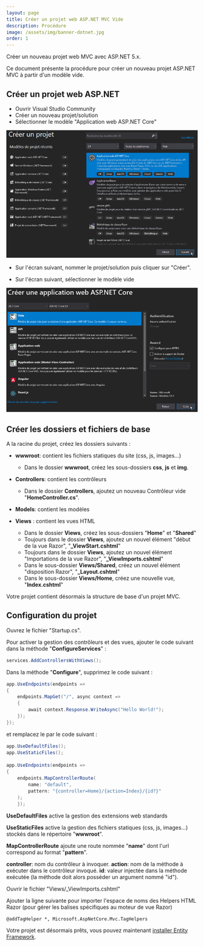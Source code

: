 ```yaml
---
layout: page
title: Créer un projet web ASP.NET MVC Vide
description: Procédure
image: /assets/img/banner-dotnet.jpg
order: 1
---
```


Créer un nouveau projet web MVC avec ASP.NET 5.x.

Ce document présente la procédure pour créer un nouveau projet ASP.NET MVC à partir d'un modèle vide.

## Créer un projet web ASP.NET

- Ouvrir Visual Studio Community
- Créer un nouveau projet/solution
- Sélectionner le modèle "Application web ASP.NET Core"

![Nouveau projet ASP](creer-projet-asp.png)

- Sur l'écran suivant, nommer le projet/solution puis cliquer sur "Créer".

- Sur l'écran suivant, sélectionner le modèle vide

![Nouveau projet ASP Vide](creer-projet-asp-vide.png)


## Créer les dossiers et fichiers de base

A la racine du projet, créez les dossiers suivants :

- **wwwroot**: contient les fichiers statiques du site (css, js, images...)
    - Dans le dossier **wwwroot**, créez les sous-dossiers **css**, **js** et **img**.

- **Controllers**: contient les contrôleurs
    - Dans le dossier **Controllers**, ajoutez un nouveau Contrôleur vide "**HomeController.cs**".

- **Models**: contient les modèles

- **Views** : contient les vues HTML
    - Dans le dossier **Views**, créez les sous-dossiers "**Home**" et "**Shared**"
    - Toujours dans le dossier **Views**, ajoutez un nouvel élément "début de la vue Razor",  "**_ViewStart.cshtml**"
    - Toujours dans le dossier **Views**, ajoutez un nouvel élément "Importations de la vue Razor",  "**_ViewImports.cshtml**"
    - Dans le sous-dossier **Views/Shared**, créez un nouvel élément "disposition Razor", "**_Layout.cshtml**"
    - Dans le sous-dossier **Views/Home**, créez une nouvelle vue, "**Index.cshtml**"


Votre projet contient désormais la structure de base d'un projet MVC.



## Configuration du projet

Ouvrez le fichier "Startup.cs".



Pour activer la gestion des contrôleurs et des vues, ajouter le code suivant dans la méthode "**ConfigureServices**" :

```csharp
services.AddControllersWithViews();
```

Dans la méthode "**Configure**", supprimez le code suivant : 

```csharp
app.UseEndpoints(endpoints =>
{
	endpoints.MapGet("/", async context =>
    {
		await context.Response.WriteAsync("Hello World!");
	});
});
```

et remplacez le par le code suivant : 

```csharp
app.UseDefaultFiles();
app.UseStaticFiles(); 

app.UseEndpoints(endpoints =>
{
    endpoints.MapControllerRoute(
        name: "default",
        pattern: "{controller=Home}/{action=Index}/{id?}"
    );
    });
```

**UseDefaultFiles** active la gestion des extensions web standards

**UseStaticFiles** active la gestion des fichiers statiques (css, js, images...) stockés dans le répertoire "**wwwroot**".

**MapControllerRoute** ajoute une route nommée "**name**" dont l'url correspond au format "**pattern**".

**controller**: nom du contrôleur à invoquer.
**action**: nom de la méthode à exécuter dans le contrôleur invoqué.
**id**: valeur injectée dans la méthode exécutée (la méthode doit alors posséder un argument nommé "id").


Ouvrir le fichier "Views/_ViewImports.cshtml"

Ajouter la ligne suivante pour importer l'espace de noms des Helpers HTML Razor (pour gérer les balises spécifiques au moteur de vue Razor)

```
@addTagHelper *, Microsoft.AspNetCore.Mvc.TagHelpers
```

Votre projet est désormais prêts, vous pouvez maintenant [installer Entity Framework](creer-projet-asp.md).

